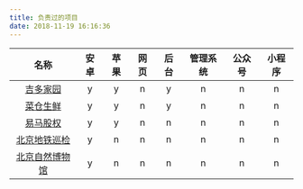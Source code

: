 ```yaml
---
title: 负责过的项目
date: 2018-11-19 16:16:36
---
```


| 名称                                   | 安卓    | 苹果 | 网页| 后台  |管理系统| 公众号      | 小程序      |
| :-:                                   | :-:     | :-: | :-: | :-:    | :-: | :-:        | :-:        |
|[吉多家园          ](/product-jiduo  )  | y       | y   | n   | y      | n   | n          | n          |
|[菜仓生鲜          ](/product-caicang)  | y       | y   | n   | y      | n   | n          | n          |
|[易马股权          ](/product-yima   )  | y       | y   | n   | n      | n   | n          | n          |
|[北京地铁巡检       ](/product-metro  )  | y       | n   | n   | n      | n   | n          | n          |
|[北京自然博物馆     ](/product-nature )  | y       | n   | n   | n      | n   | n          | n          |